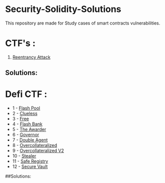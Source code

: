 # Security-Solidity-Solutions
This repository are made for Study cases of smart contracts vulnerabilities.

# CTF's : 
  1. [Reentrancy Attack](https://github.com/gusgraujo/Security-Solidity-Solutions/blob/main/Reentrancy%20Attack/Vault.sol)
## Solutions: 
  

##

# Defi CTF : 
  
 * 1 - [Flash Pool](https://github.com/gusgraujo/Security-Solidity-Solutions/tree/master/src/src-default/flashpool)
 * 2 - [Clueless](https://github.com/gusgraujo/Security-Solidity-Solutions/tree/master/src/src-default/clueless)
 * 3 - [Free](https://github.com/gusgraujo/Security-Solidity-Solutions/tree/master/src/src-default/free)
 * 4 - [Flash Bank](https://github.com/gusgraujo/Security-Solidity-Solutions/tree/master/src/src-default/flash-bank)
 * 5 - [The Awarder](https://github.com/gusgraujo/Security-Solidity-Solutions/tree/master/src/src-default/the-awarder)
 * 6 - [Governor](https://github.com/gusgraujo/Security-Solidity-Solutions/tree/master/src/src-default/governor)
 * 7 - [Double Agent](https://github.com/gusgraujo/Security-Solidity-Solutions/tree/master/src/src-default/doubleAgent)
 * 8 - [Overcollateralized](https://github.com/gusgraujo/Security-Solidity-Solutions/tree/master/src/src-default/overcollateralized)
 * 9 - [Overcollateralized V2](src/src-0_6_x/overcollateralized-v2/)
 * 10 - [Stealer](https://github.com/gusgraujo/Security-Solidity-Solutions/tree/master/src/src-default/stealer)
 * 11 - [Safe Registry](https://github.com/gusgraujo/Security-Solidity-Solutions/tree/master/src/src-default/safeRegistry)
 * 12 - [Secure Vault](https://github.com/gusgraujo/Security-Solidity-Solutions/tree/master/src/src-default/secure-vault)
  
##Solutions:
  
